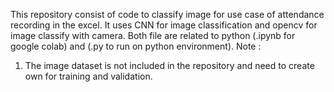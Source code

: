 This repository consist of code to classify image for use case of attendance recording in the excel. It uses CNN for image classification and opencv for image classify with camera.
Both file are related to python (.ipynb for google colab) and (.py to run on python environment).
Note :
1. The image dataset is not included in the repository and need to create own for training and validation. 
